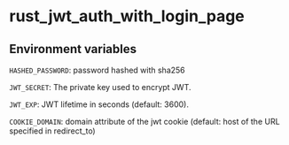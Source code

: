 # rust_jwt_auth_with_login_page

## Environment variables

`HASHED_PASSWORD`: password hashed with sha256

`JWT_SECRET`: The private key used to encrypt JWT.

`JWT_EXP`: JWT lifetime in seconds (default: 3600).

`COOKIE_DOMAIN`: domain attribute of the jwt cookie (default: host of the URL specified in redirect_to)
